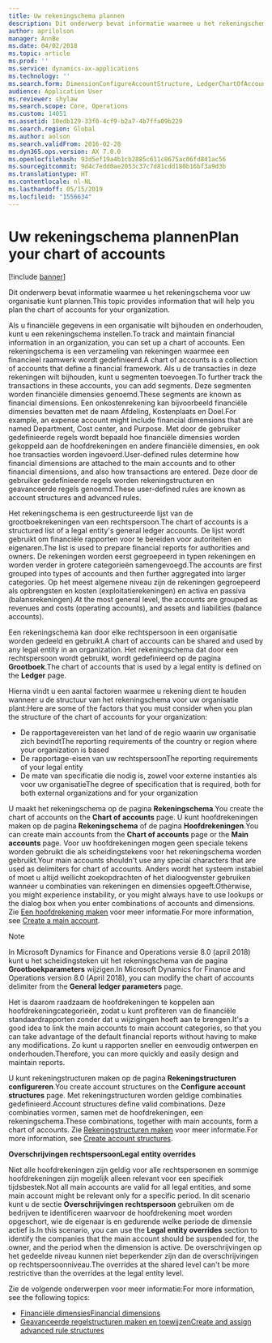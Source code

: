 ```yaml
---
title: Uw rekeningschema plannen
description: Dit onderwerp bevat informatie waarmee u het rekeningschema voor uw organisatie kunt plannen.
author: aprilolson
manager: AnnBe
ms.date: 04/02/2018
ms.topic: article
ms.prod: ''
ms.service: dynamics-ax-applications
ms.technology: ''
ms.search.form: DimensionConfigureAccountStructure, LedgerChartOfAccounts
audience: Application User
ms.reviewer: shylaw
ms.search.scope: Core, Operations
ms.custom: 14051
ms.assetid: 10edb129-33f0-4cf9-b2a7-4b7ffa09b229
ms.search.region: Global
ms.author: aolson
ms.search.validFrom: 2016-02-28
ms.dyn365.ops.version: AX 7.0.0
ms.openlocfilehash: 93d5ef19a4b1cb2885c611c8675ac06fd841ac56
ms.sourcegitcommit: 9d4c7edd0ae2053c37c7d81cdd180b16bf3a9d3b
ms.translationtype: HT
ms.contentlocale: nl-NL
ms.lasthandoff: 05/15/2019
ms.locfileid: "1556634"
---
```

# <a name="plan-your-chart-of-accounts"></a><span data-ttu-id="cba93-103">Uw rekeningschema plannen</span><span class="sxs-lookup"><span data-stu-id="cba93-103">Plan your chart of accounts</span></span>

[!include [banner](../includes/banner.md)]

<span data-ttu-id="cba93-104">Dit onderwerp bevat informatie waarmee u het rekeningschema voor uw organisatie kunt plannen.</span><span class="sxs-lookup"><span data-stu-id="cba93-104">This topic provides information that will help you plan the chart of accounts for your organization.</span></span>

<span data-ttu-id="cba93-105">Als u financiële gegevens in een organisatie wilt bijhouden en onderhouden, kunt u een rekeningschema instellen.</span><span class="sxs-lookup"><span data-stu-id="cba93-105">To track and maintain financial information in an organization, you can set up a chart of accounts.</span></span> <span data-ttu-id="cba93-106">Een rekeningschema is een verzameling van rekeningen waarmee een financieel raamwerk wordt gedefinieerd.</span><span class="sxs-lookup"><span data-stu-id="cba93-106">A chart of accounts is a collection of accounts that define a financial framework.</span></span> <span data-ttu-id="cba93-107">Als u de transacties in deze rekeningen wilt bijhouden, kunt u segmenten toevoegen.</span><span class="sxs-lookup"><span data-stu-id="cba93-107">To further track the transactions in these accounts, you can add segments.</span></span> <span data-ttu-id="cba93-108">Deze segmenten worden financiële dimensies genoemd.</span><span class="sxs-lookup"><span data-stu-id="cba93-108">These segments are known as financial dimensions.</span></span> <span data-ttu-id="cba93-109">Een onkostenrekening kan bijvoorbeeld financiële dimensies bevatten met de naam Afdeling, Kostenplaats en Doel.</span><span class="sxs-lookup"><span data-stu-id="cba93-109">For example, an expense account might include financial dimensions that are named Department, Cost center, and Purpose.</span></span> <span data-ttu-id="cba93-110">Met door de gebruiker gedefinieerde regels wordt bepaald hoe financiële dimensies worden gekoppeld aan de hoofdrekeningen en andere financiële dimensies, en ook hoe transacties worden ingevoerd.</span><span class="sxs-lookup"><span data-stu-id="cba93-110">User-defined rules determine how financial dimensions are attached to the main accounts and to other financial dimensions, and also how transactions are entered.</span></span> <span data-ttu-id="cba93-111">Deze door de gebruiker gedefinieerde regels worden rekeningstructuren en geavanceerde regels genoemd.</span><span class="sxs-lookup"><span data-stu-id="cba93-111">These user-defined rules are known as account structures and advanced rules.</span></span>

<span data-ttu-id="cba93-112">Het rekeningschema is een gestructureerde lijst van de grootboekrekeningen van een rechtspersoon.</span><span class="sxs-lookup"><span data-stu-id="cba93-112">The chart of accounts is a structured list of a legal entity's general ledger accounts.</span></span> <span data-ttu-id="cba93-113">De lijst wordt gebruikt om financiële rapporten voor te bereiden voor autoriteiten en eigenaren.</span><span class="sxs-lookup"><span data-stu-id="cba93-113">The list is used to prepare financial reports for authorities and owners.</span></span> <span data-ttu-id="cba93-114">De rekeningen worden eerst gegroepeerd in typen rekeningen en worden verder in grotere categorieën samengevoegd.</span><span class="sxs-lookup"><span data-stu-id="cba93-114">The accounts are first grouped into types of accounts and then further aggregated into larger categories.</span></span> <span data-ttu-id="cba93-115">Op het meest algemene niveau zijn de rekeningen gegroepeerd als opbrengsten en kosten (exploitatierekeningen) en activa en passiva (balansrekeningen).</span><span class="sxs-lookup"><span data-stu-id="cba93-115">At the most general level, the accounts are grouped as revenues and costs (operating accounts), and assets and liabilities (balance accounts).</span></span>

<span data-ttu-id="cba93-116">Een rekeningschema kan door elke rechtspersoon in een organisatie worden gedeeld en gebruikt.</span><span class="sxs-lookup"><span data-stu-id="cba93-116">A chart of accounts can be shared and used by any legal entity in an organization.</span></span> <span data-ttu-id="cba93-117">Het rekeningschema dat door een rechtspersoon wordt gebruikt, wordt gedefinieerd op de pagina **Grootboek**.</span><span class="sxs-lookup"><span data-stu-id="cba93-117">The chart of accounts that is used by a legal entity is defined on the **Ledger** page.</span></span>

<span data-ttu-id="cba93-118">Hierna vindt u een aantal factoren waarmee u rekening dient te houden wanneer u de structuur van het rekeningschema voor uw organisatie plant:</span><span class="sxs-lookup"><span data-stu-id="cba93-118">Here are some of the factors that you must consider when you plan the structure of the chart of accounts for your organization:</span></span>

- <span data-ttu-id="cba93-119">De rapportagevereisten van het land of de regio waarin uw organisatie zich bevindt</span><span class="sxs-lookup"><span data-stu-id="cba93-119">The reporting requirements of the country or region where your organization is based</span></span>
- <span data-ttu-id="cba93-120">De rapportage-eisen van uw rechtspersoon</span><span class="sxs-lookup"><span data-stu-id="cba93-120">The reporting requirements of your legal entity</span></span>
- <span data-ttu-id="cba93-121">De mate van specificatie die nodig is, zowel voor externe instanties als voor uw organisatie</span><span class="sxs-lookup"><span data-stu-id="cba93-121">The degree of specification that is required, both for both external organizations and for your organization</span></span>

<span data-ttu-id="cba93-122">U maakt het rekeningschema op de pagina **Rekeningschema**.</span><span class="sxs-lookup"><span data-stu-id="cba93-122">You create the chart of accounts on the **Chart of accounts** page.</span></span> <span data-ttu-id="cba93-123">U kunt hoofdrekeningen maken op de pagina **Rekeningschema** of de pagina **Hoofdrekeningen**.</span><span class="sxs-lookup"><span data-stu-id="cba93-123">You can create main accounts from the **Chart of accounts** page or the **Main accounts** page.</span></span> <span data-ttu-id="cba93-124">Voor uw hoofdrekeningen mogen geen speciale tekens worden gebruikt die als scheidingstekens voor het rekeningschema worden gebruikt.</span><span class="sxs-lookup"><span data-stu-id="cba93-124">Your main accounts shouldn't use any special characters that are used as delimiters for chart of accounts.</span></span> <span data-ttu-id="cba93-125">Anders wordt het systeem instabiel of moet u altijd wellicht zoekopdrachten of het dialoogvenster gebruiken wanneer u combinaties van rekeningen en dimensies opgeeft.</span><span class="sxs-lookup"><span data-stu-id="cba93-125">Otherwise, you might experience instability, or you might always have to use lookups or the dialog box when you enter combinations of accounts and dimensions.</span></span> <span data-ttu-id="cba93-126">Zie [Een hoofdrekening maken](tasks/create-main-account.md) voor meer informatie.</span><span class="sxs-lookup"><span data-stu-id="cba93-126">For more information, see [Create a main account](tasks/create-main-account.md).</span></span>

> [!NOTE]
> <span data-ttu-id="cba93-127">In Microsoft Dynamics for Finance and Operations versie 8.0 (april 2018) kunt u het scheidingsteken uit het rekeningschema van de pagina **Grootboekparameters** wijzigen.</span><span class="sxs-lookup"><span data-stu-id="cba93-127">In Microsoft Dynamics for Finance and Operations version 8.0 (April 2018), you can modify the chart of accounts delimiter from the **General ledger parameters** page.</span></span>

<span data-ttu-id="cba93-128">Het is daarom raadzaam de hoofdrekeningen te koppelen aan hoofdrekeningcategorieën, zodat u kunt profiteren van de financiële standaardrapporten zonder dat u wijzigingen hoeft aan te brengen.</span><span class="sxs-lookup"><span data-stu-id="cba93-128">It's a good idea to link the main accounts to main account categories, so that you can take advantage of the default financial reports without having to make any modifications.</span></span> <span data-ttu-id="cba93-129">Zo kunt u rapporten sneller en eenvoudig ontwerpen en onderhouden.</span><span class="sxs-lookup"><span data-stu-id="cba93-129">Therefore, you can more quickly and easily design and maintain reports.</span></span>

<span data-ttu-id="cba93-130">U kunt rekeningstructuren maken op de pagina **Rekeningstructuren configureren**.</span><span class="sxs-lookup"><span data-stu-id="cba93-130">You create account structures on the **Configure account structures** page.</span></span> <span data-ttu-id="cba93-131">Met rekeningstructuren worden geldige combinaties gedefinieerd.</span><span class="sxs-lookup"><span data-stu-id="cba93-131">Account structures define valid combinations.</span></span> <span data-ttu-id="cba93-132">Deze combinaties vormen, samen met de hoofdrekeningen, een rekeningschema.</span><span class="sxs-lookup"><span data-stu-id="cba93-132">These combinations, together with main accounts, form a chart of accounts.</span></span> <span data-ttu-id="cba93-133">Zie [Rekeningstructuren maken](tasks/create-account-structures.md) voor meer informatie.</span><span class="sxs-lookup"><span data-stu-id="cba93-133">For more information, see [Create account structures](tasks/create-account-structures.md).</span></span>

<span data-ttu-id="cba93-134">**Overschrijvingen rechtspersoon**</span><span class="sxs-lookup"><span data-stu-id="cba93-134">**Legal entity overrides**</span></span>

<span data-ttu-id="cba93-135">Niet alle hoofdrekeningen zijn geldig voor alle rechtspersonen en sommige hoofdrekeningen zijn mogelijk alleen relevant voor een specifiek tijdsbestek.</span><span class="sxs-lookup"><span data-stu-id="cba93-135">Not all main accounts are valid for all legal entities, and some main account might be relevant only for a specific period.</span></span> <span data-ttu-id="cba93-136">In dit scenario kunt u de sectie **Overschrijvingen rechtspersoon** gebruiken om de bedrijven te identificeren waarvoor de hoofdrekening moet worden opgeschort, wie de eigenaar is en gedurende welke periode de dimensie actief is.</span><span class="sxs-lookup"><span data-stu-id="cba93-136">In this scenario, you can use the **Legal entity overrides** section to identify the companies that the main account should be suspended for, the owner, and the period when the dimension is active.</span></span> <span data-ttu-id="cba93-137">De overschrijvingen op het gedeelde niveau kunnen niet beperkender zijn dan de overschrijvingen op rechtspersoonniveau.</span><span class="sxs-lookup"><span data-stu-id="cba93-137">The overrides at the shared level can't be more restrictive than the overrides at the legal entity level.</span></span>

<span data-ttu-id="cba93-138">Zie de volgende onderwerpen voor meer informatie:</span><span class="sxs-lookup"><span data-stu-id="cba93-138">For more information, see the following topics:</span></span>

- [<span data-ttu-id="cba93-139">Financiële dimensies</span><span class="sxs-lookup"><span data-stu-id="cba93-139">Financial dimensions</span></span>](financial-dimensions.md)
- [<span data-ttu-id="cba93-140">Geavanceerde regelstructuren maken en toewijzen</span><span class="sxs-lookup"><span data-stu-id="cba93-140">Create and assign advanced rule structures</span></span>](tasks/create-assign-advanced-rule-structures.md)
